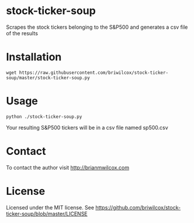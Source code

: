 stock-ticker-soup
=================

Scrapes the stock tickers belonging to the S&amp;P500 and generates a csv file of the results

# Installation
	wget https://raw.githubusercontent.com/briwilcox/stock-ticker-soup/master/stock-ticker-soup.py

# Usage
	python ./stock-ticker-soup.py

Your resulting S&P500 tickers will be in a csv file named sp500.csv

# Contact
To contact the author visit http://brianmwilcox.com

# License
Licensed under the MIT license. See https://github.com/briwilcox/stock-ticker-soup/blob/master/LICENSE
